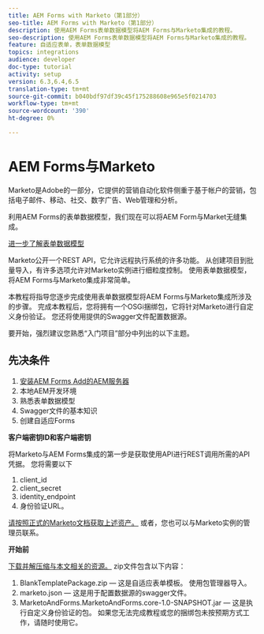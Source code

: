 ```yaml
---
title: AEM Forms with Marketo（第1部分）
seo-title: AEM Forms with Marketo（第1部分）
description: 使用AEM Forms表单数据模型将AEM Forms与Marketo集成的教程。
seo-description: 使用AEM Forms表单数据模型将AEM Forms与Marketo集成的教程。
feature: 自适应表单，表单数据模型
topics: integrations
audience: developer
doc-type: tutorial
activity: setup
version: 6.3,6.4,6.5
translation-type: tm+mt
source-git-commit: b040bdf97df39c45f175288608e965e5f0214703
workflow-type: tm+mt
source-wordcount: '390'
ht-degree: 0%

---
```



# AEM Forms与Marketo

Marketo是Adobe的一部分，它提供的营销自动化软件侧重于基于帐户的营销，包括电子邮件、移动、社交、数字广告、Web管理和分析。

利用AEM Forms的表单数据模型，我们现在可以将AEM Form与Market无缝集成。

[进一步了解表单数据模型](https://helpx.adobe.com/experience-manager/6-5/forms/using/data-integration.html)

Marketo公开一个REST API，它允许远程执行系统的许多功能。 从创建项目到批量导入，有许多选项允许对Marketo实例进行细粒度控制。 使用表单数据模型，将AEM Forms与Marketo集成非常简单。

本教程将指导您逐步完成使用表单数据模型将AEM Forms与Marketo集成所涉及的步骤。 完成本教程后，您将拥有一个OSGi捆绑包，它将针对Marketo进行自定义身份验证。 您还将使用提供的Swagger文件配置数据源。

要开始，强烈建议您熟悉“入门项目”部分中列出的以下主题。

## 先决条件

1. [安装AEM Forms Add的AEM服务器](/help/forms/adaptive-forms/installing-aem-form-on-windows-tutorial-use.md)
1. 本地AEM开发环境
1. 熟悉表单数据模型
1. Swagger文件的基本知识
1. 创建自适应Forms

**客户端密钥ID和客户端密钥**

将Marketo与AEM Forms集成的第一步是获取使用API进行REST调用所需的API凭据。 您将需要以下

1. client_id
1. client_secret
1. identity_endpoint
1. 身份验证URL。

[请按照正式的Marketo文档获取上述资产。](https://developers.marketo.com/rest-api/) 或者，您也可以与Marketo实例的管理员联系。

**开始前**

[下载并解压缩与本文相关的资源。](assets/aemformsandmarketo.zip) zip文件包含以下内容：

1. BlankTemplatePackage.zip — 这是自适应表单模板。 使用包管理器导入。
1. marketo.json — 这是用于配置数据源的swagger文件。
1. MarketoAndForms.MarketoAndForms.core-1.0-SNAPSHOT.jar — 这是执行自定义身份验证的包。 如果您无法完成教程或您的捆绑包未按预期方式工作，请随时使用它。
